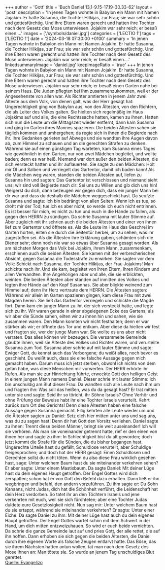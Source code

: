 +++
author = 'Gott'
title = 'Buch Daniel 13,1-9.15-17.19-30.33-62'
layout = 'post'
description = 'In jenen Tagen wohnte in Babylon ein Mann mit Namen Jojakim. Er hatte Susanna, die Tochter Hilkijas, zur Frau; sie war sehr schön und gottesfürchtig. Und ihre Eltern waren gerecht und hatten ihre Tochter nach dem Gesetz des Mose unterwiesen. Jojakim war sehr reich; er besaß einen....'
images = ['/symbols/daniel.jpg']
categories = ['LECTIO 1']
tags = ['LECTIO 1']
date = '2024-03-18 07:30:00 +0100'
summary = 'In jenen Tagen wohnte in Babylon ein Mann mit Namen Jojakim. Er hatte Susanna, die Tochter Hilkijas, zur Frau; sie war sehr schön und gottesfürchtig. Und ihre Eltern waren gerecht und hatten ihre Tochter nach dem Gesetz des Mose unterwiesen. Jojakim war sehr reich; er besaß einen....'
linkedsummaryImage = 'daniel.jpg'
keepImageRatio = 'true'
+++
In jenen Tagen wohnte in Babylon ein Mann mit Namen Jojakim.
Er hatte Susanna, die Tochter Hilkijas, zur Frau; sie war sehr schön und gottesfürchtig.
Und ihre Eltern waren gerecht und hatten ihre Tochter nach dem Gesetz des Mose unterwiesen.
Jojakim war sehr reich; er besaß einen Garten nahe bei seinem Haus.<!--more--> Die Juden pflegten bei ihm zusammenzukommen, weil er der Angesehenste von allen war.
Als Richter amtierten in jenem Jahr zwei Älteste aus dem Volk, von denen galt, was der Herr gesagt hat: Ungerechtigkeit ging von Babylon aus, von den Ältesten, von den Richtern, die als Leiter des Volkes galten.
Sie hielten sich regelmäßig im Haus Jojakims auf und alle, die eine Rechtssache hatten, kamen zu ihnen.
Hatten sich nun die Leute um die Mittagszeit wieder entfernt, dann kam Susanna und ging im Garten ihres Mannes spazieren.
Die beiden Ältesten sahen sie täglich kommen und umhergehen; da regte sich in ihnen die Begierde nach ihr.
Ihre Gedanken gerieten auf Abwege und sie wandten ihre Augen davon ab, zum Himmel zu schauen und an die gerechten Strafen zu denken.
Während sie auf einen günstigen Tag warteten, kam Susanna eines Tages wie gewöhnlich in den Garten, nur von zwei Mädchen begleitet, und wollte baden; denn es war heiß.
Niemand war dort außer den beiden Ältesten, die sich versteckt hatten und ihr auflauerten.
Sie sagte zu den Mädchen: Holt mir Öl und Salben und verriegelt das Gartentor, damit ich baden kann!
Als die Mädchen weg waren, standen die beiden Ältesten auf, liefen zu Susanna hin
und sagten: Das Gartentor ist verschlossen und niemand sieht uns; wir sind voll Begierde nach dir: Sei uns zu Willen und gib dich uns hin!
Weigerst du dich, dann bezeugen wir gegen dich, dass ein junger Mann bei dir war und dass du deshalb die Mädchen weggeschickt hast.
Da seufzte Susanna und sagte: Ich bin bedrängt von allen Seiten: Wenn ich es tue, so droht mir der Tod; tue ich es aber nicht, so werde ich euch nicht entrinnen.
Es ist besser für mich, es nicht zu tun und euch in die Hände zu fallen, als gegen den HERRN zu sündigen.
Da schrie Susanna mit lauter Stimme auf. Aber zugleich mit ihr schrien auch die beiden Ältesten
und einer von ihnen lief zum Gartentor und öffnete es.
Als die Leute im Haus das Geschrei im Garten hörten, eilten sie durch die Seitentür herbei, um zu sehen, was ihr zugestoßen sei.
Als die Ältesten ihre Erklärung gaben, schämten sich die Diener sehr; denn noch nie war so etwas über Susanna gesagt worden.
Als am nächsten Morgen das Volk bei Jojakim, ihrem Mann, zusammenkam, erschienen auch die beiden Ältesten. Sie kamen mit der verbrecherischen Absicht, gegen Susanna die Todesstrafe zu erwirken. Sie sagten vor dem Volk:
Schickt nach Susanna, der Tochter Hilkijas, der Frau Jojakims! Man schickte nach ihr.
Und sie kam, begleitet von ihren Eltern, ihren Kindern und allen Verwandten.
Ihre Angehörigen aber und alle, die sie erblickten, weinten.
Die beiden Ältesten aber standen auf inmitten des Volkes und legten ihre Hände auf den Kopf Susannas.
Sie aber blickte weinend zum Himmel auf; denn ihr Herz vertraute dem HERRN.
Die Ältesten sagten: Während wir allein im Garten spazieren gingen, kam diese Frau mit zwei Mägden herein. Sie ließ das Gartentor verriegeln und schickte die Mägde fort.
Dann kam ein junger Mann zu ihr, der sich versteckt hatte, und legte sich zu ihr.
Wir waren gerade in einer abgelegenen Ecke des Gartens; als wir aber die Sünde sahen, eilten wir zu ihnen hin
und sahen, wie sie zusammen waren. Den Mann konnten wir nicht festhalten; denn er war stärker als wir; er öffnete das Tor und entkam.
Aber diese da hielten wir fest und fragten sie, wer der junge Mann war.
Sie wollte es uns aber nicht verraten. Das alles können wir bezeugen. Die versammelte Gemeinde glaubte ihnen, weil sie Älteste des Volkes und Richter waren, und verurteilte Susanna zum Tod.
Susanna aber schrie auf mit lauter Stimme und sagte: Ewiger Gott, du kennst auch das Verborgene; du weißt alles, noch bevor es geschieht.
Du weißt auch, dass sie eine falsche Aussage gegen mich gemacht haben. Darum muss ich jetzt sterben, obwohl ich nichts von dem getan habe, was diese Menschen mir vorwerfen.
Der HERR erhörte ihr Rufen.
Als man sie zur Hinrichtung führte, erweckte Gott den heiligen Geist in einem jungen Mann namens Daniel.
Dieser schrie mit lauter Stimme: Ich bin unschuldig am Blut dieser Frau.
Da wandten sich alle Leute nach ihm um und fragten ihn: Was soll das heißen, was du da gesagt hast?
Er trat mitten unter sie und sagte: Seid ihr so töricht, ihr Söhne Israels? Ohne Verhör und ohne Prüfung der Beweise habt ihr eine Tochter Israels verurteilt.
Kehrt zurück zum Ort des Gerichts! Denn diese Ältesten haben eine falsche Aussage gegen Susanna gemacht.
Eilig kehrten alle Leute wieder um und die Ältesten sagten zu Daniel: Setz dich hier mitten unter uns und sag uns, was du zu sagen hast! Denn dir hat Gott den Vorsitz verliehen.
Daniel sagte zu ihnen: Trennt diese beiden Männer, bringt sie weit auseinander! Ich will sie verhören.
Als man sie voneinander getrennt hatte, rief er den einen von ihnen her und sagte zu ihm: In Schlechtigkeit bist du alt geworden; doch jetzt kommt die Strafe für die Sünden, die du bisher begangen hast.
Ungerechte Urteile hast du gefällt, Schuldlose verurteilt, aber Schuldige freigesprochen; und doch hat der HERR gesagt: Einen Schuldlosen und Gerechten sollst du nicht töten.
Wenn du also diese Frau wirklich gesehen hast, sage: Unter welchem Baum hast du sie miteinander verkehren sehen? Er aber sagte: Unter einem Mastixbaum.
Da sagte Daniel: Mit deiner Lüge hast du dein eigenes Haupt getroffen. Der Engel Gottes wird dich zerspalten; schon hat er von Gott den Befehl dazu erhalten.
Dann ließ er ihn wegbringen und befahl, den andern vorzuführen. Zu ihm sagte er: Du Sohn Kanaans, nicht Judas, dich hat die Schönheit verführt, die Leidenschaft hat dein Herz verdorben.
So tatet ihr an den Töchtern Israels und jene verkehrten mit euch, weil sie sich fürchteten; aber eine Tochter Judas duldete eure Gesetzlosigkeit nicht.
Nun sag mir: Unter welchem Baum hast du sie ertappt, während sie miteinander verkehrten? Er sagte: Unter einer Eiche.
Da sagte Daniel zu ihm: Mit deiner Lüge hast auch du dein eigenes Haupt getroffen. Der Engel Gottes wartet schon mit dem Schwert in der Hand, um dich mitten entzweizuhauen. So wird er euch beide vernichten.
Da schrie die ganze Gemeinde laut auf und pries Gott, der alle rettet, die auf ihn hoffen.
Dann erhoben sie sich gegen die beiden Ältesten, die Daniel durch ihre eigenen Worte als falsche Zeugen entlarvt hatte. Das Böse, das sie ihrem Nächsten hatten antun wollen,
tat man nach dem Gesetz des Mose ihnen an: Man tötete sie. So wurde an jenem Tag unschuldiges Blut gerettet.<br> [Quelle: Evangelizo](https://evangeliumtagfuertag.org/DE/gospel)